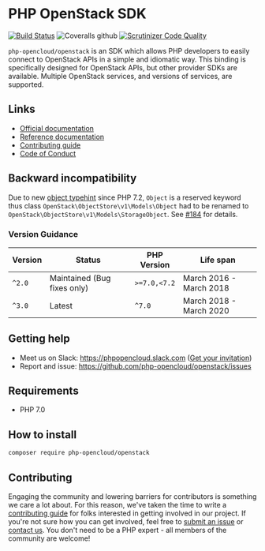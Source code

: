 # PHP OpenStack SDK

[![Build Status](https://travis-ci.org/php-opencloud/openstack.svg?branch=master)](https://travis-ci.org/php-opencloud/openstack)
![Coveralls github](https://img.shields.io/coveralls/github/php-opencloud/openstack/master.svg?style=flat)
[![Scrutinizer Code Quality](https://scrutinizer-ci.com/g/php-opencloud/openstack/badges/quality-score.png?b=master)](https://scrutinizer-ci.com/g/php-opencloud/openstack/?branch=master)

`php-opencloud/openstack` is an SDK which allows PHP developers to easily connect to OpenStack APIs in a simple and 
idiomatic way. This binding is specifically designed for OpenStack APIs, but other provider SDKs are available. Multiple 
OpenStack services, and versions of services, are supported.

## Links

* [Official documentation](https://php-openstack-sdk.readthedocs.io/en/latest/)
* [Reference documentation](http://refdocs.os.php-opencloud.com)
* [Contributing guide](/CONTRIBUTING.md)
* [Code of Conduct](/CODE_OF_CONDUCT.md)

## Backward incompatibility

Due to new [object typehint](https://wiki.php.net/rfc/object-typehint) since PHP 7.2, `Object` is a reserved keyword 
thus class `OpenStack\ObjectStore\v1\Models\Object` had to be renamed to 
`OpenStack\ObjectStore\v1\Models\StorageObject`. See [#184](https://github.com/php-opencloud/openstack/pull/184) for 
details.

### Version Guidance

| Version   | Status                      | PHP Version   | Life span               |
| --------- | --------------------------- | ------------- | ----------------------- |
| `^2.0`    | Maintained (Bug fixes only) | `>=7.0,<7.2`  | March 2016 - March 2018 |
| `^3.0`    | Latest                      | `^7.0`        | March 2018 - March 2020 |

## Getting help
   
- Meet us on Slack: https://phpopencloud.slack.com ([Get your invitation](https://launchpass.com/phpopencloud))
- Report and issue: https://github.com/php-opencloud/openstack/issues

## Requirements

* PHP 7.0

## How to install

```bash
composer require php-opencloud/openstack
```

## Contributing

Engaging the community and lowering barriers for contributors is something we care a lot about. For this reason, we've 
taken the time to write a [contributing guide](CONTRIBUTING.md) for folks interested in getting involved in our project. 
If you're not sure how you can get involved, feel free to 
[submit an issue](https://github.com/php-opencloud/openstack/issues/new) or 
[contact us](https://developer.rackspace.com/support/). You don't need to be a PHP expert - all members of the 
community are welcome!
